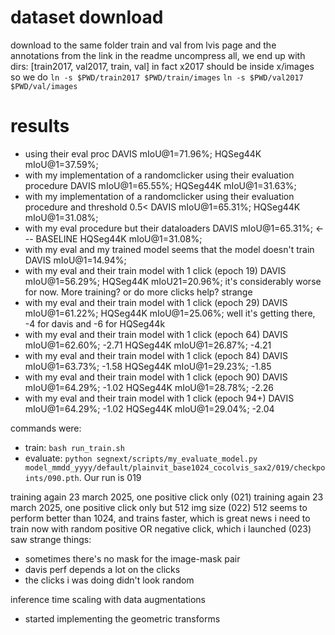 # dataset download
download to the same folder train and val from lvis page and the annotations from the link in the readme
uncompress all, we end up with dirs: [train2017, val2017, train, val]
in fact x2017 should be inside x/images
so we do
`ln -s $PWD/train2017 $PWD/train/images`
`ln -s $PWD/val2017 $PWD/val/images`

# results
- using their eval proc
    DAVIS mIoU@1=71.96%;
    HQSeg44K mIoU@1=37.59%;
- with my implementation of a randomclicker using their evaluation procedure
    DAVIS mIoU@1=65.55%;
    HQSeg44K mIoU@1=31.63%;
- with my implementation of a randomclicker using their evaluation procedure and threshold 0.5< 
    DAVIS mIoU@1=65.31%;
    HQSeg44K mIoU@1=31.08%;
- with my eval procedure but their dataloaders
    DAVIS mIoU@1=65.31%;            <--- BASELINE 
    HQSeg44K mIoU@1=31.08%;
- with my eval and my trained model
    seems that the model doesn't train
    DAVIS mIoU@1=14.94%;
- with my eval and their train model with 1 click (epoch 19)
    DAVIS mIoU@1=56.29%;
    HQSeg44K mIoU21=20.96%;
it's considerably worse for now. More training? or do more clicks help? strange
- with my eval and their train model with 1 click (epoch 29)
    DAVIS mIoU@1=61.22%;
    HQSeg44K mIoU@1=25.06%;
well it's getting there, -4 for davis and -6 for HQSeg44k
- with my eval and their train model with 1 click (epoch 64)
    DAVIS mIoU@1=62.60%;  -2.71
    HQSeg44K mIoU@1=26.87%;  -4.21
- with my eval and their train model with 1 click (epoch 84)
    DAVIS mIoU@1=63.73%;  -1.58
    HQSeg44K mIoU@1=29.23%;  -1.85
- with my eval and their train model with 1 click (epoch 90)
    DAVIS mIoU@1=64.29%;  -1.02
    HQSeg44K mIoU@1=28.78%;  -2.26
- with my eval and their train model with 1 click (epoch 94+)
    DAVIS mIoU@1=64.29%;  -1.02
    HQSeg44K mIoU@1=29.04%;  -2.04


commands were: 
- train: `bash run_train.sh`
- evaluate: `python segnext/scripts/my_evaluate_model.py model_mmdd_yyyy/default/plainvit_base1024_cocolvis_sax2/019/checkpoints/090.pth`. Our run is 019

training again 23 march 2025, one positive click only (021)
training again 23 march 2025, one positive click only but 512 img size (022)
512 seems to perform better than 1024, and trains faster, which is great news
i need to train now with random positive OR negative click, which i launched (023)
saw strange things:
- sometimes there's no mask for the image-mask pair
- davis perf depends a lot on the clicks
- the clicks i was doing didn't look random

inference time scaling with data augmentations
- started implementing the geometric transforms

